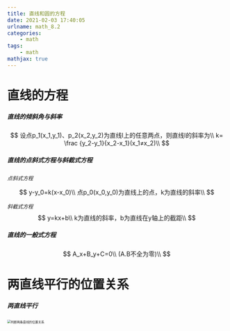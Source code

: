 ```yaml
---
title: 直线和圆的方程
date: 2021-02-03 17:40:05
urlname: math_8.2
categories: 
    - math
tags: 
    - math
mathjax: true
---
```


# 直线的方程

##### 直线的倾斜角与斜率


$$
设点p_1(x_1,y_1)、p_2(x_2,y_2)为直线l上的任意两点，则直线l的斜率为\\
k= \frac {y_2-y_1}{x_2-x_1}(x_1≠x_2)\\
$$



##### 直线的点斜式方程与斜截式方程

*<code>点斜式方程</code>*




$$
y-y_0=k(x-x_0)\\
点p_0(x_0,y_0)为直线上的点，k为直线的斜率\\
$$



*<code>斜截式方程</code>*
$$
y=kx+b\\
k为直线的斜率，b为直线在y轴上的截距\\
$$



##### 直线的一般式方程


$$
A_x+B_y+C=0\\
(A.B不全为零)\\
$$



# 两直线平行的位置关系

##### 两直线平行

<img src="https://magisk.zhoyolg.com/png/1.png" alt="判断两条直线的位置关系" style="zoom:50%;" /> 


